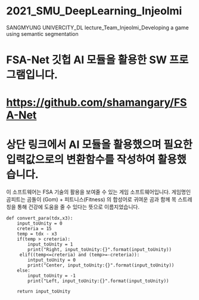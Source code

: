 # 2021_SMU_DeepLearning_Injeolmi
SANGMYUNG UNIVERCITY_DL lecture_Team_Injeolmi_Developing a game using semantic segmentation

# FSA-Net 깃헙 AI 모듈을 활용한 SW 프로그램입니다.
# https://github.com/shamangary/FSA-Net
# 상단 링크에서 AI 모듈을 활용했으며 필요한 입력값으로의 변환함수를 작성하여 활용했습니다.
이 소프트웨어는 FSA 기술의 활용을 보여줄 수 있는 게임 소프트웨어입니다.
게임명인 곰피트는 곰돌이 (Gom) + 피트니스(Fitness) 의 합성어로 귀여운 곰과 함께 목 스트레칭을 통해 건강에 도움을 줄 수 있다는 뜻으로 이름지었습니다.

    def convert_para(tdx,x3):
        input_toUnity = 0
        creteria = 15 
        temp = tdx - x3
        if(temp > creteria):
            input_toUnity = 1
            print("Right, input_toUnity:{}".format(input_toUnity))
         elif((temp<=creteria) and (temp>=-creteria)):
            intput_toUnity = 0
            print("Center, input_toUnity:{}".format(input_toUnity))
        else:
            input_toUnity = -1
            print("Left, input_toUnity:{}".format(input_toUnity))
        
        return input_toUnity
